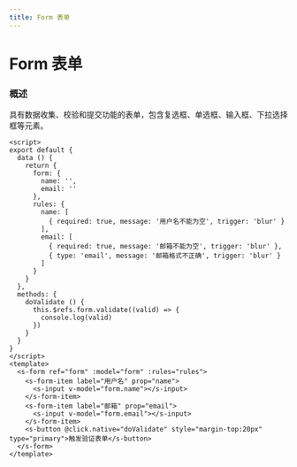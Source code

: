 ```yaml
---
title: Form 表单
---
```


# Form 表单
### 概述
  具有数据收集、校验和提交功能的表单，包含复选框、单选框、输入框、下拉选择框等元素。


<script>
export default {
  data () {
    return {
      form: {
        name: '',
        email: ''
      },
      rules: {
        name: [
          { required: true, message: '用户名不能为空', trigger: 'blur' }
        ],
        email: [
          { required: true, message: '邮箱不能为空', trigger: 'blur' },
          { type: 'email', message: '邮箱格式不正确', trigger: 'blur' }
        ]
      }
    }
  },
  methods: {
    doValidate () {
      console.log('form:', this.form)
      this.$refs.form.validate((valid) => {
        console.log(valid)
      })
    }
  }
}
</script>
<template>
  <s-form ref="form" :model="form" :rules="rules">
    <s-form-item label="用户名" prop="name">
      <s-input v-model="form.name"></s-input>
    </s-form-item>
    <s-form-item label="邮箱" prop="email">
      <s-input v-model="form.email"></s-input>
    </s-form-item>
    <s-button @click.native="doValidate" style="margin-top:20px" type="primary">触发验证表单</s-button>
  </s-form>
</template>

```vue
<script>
export default {
  data () {
    return {
      form: {
        name: '',
        email: ''
      },
      rules: {
        name: [
          { required: true, message: '用户名不能为空', trigger: 'blur' }
        ],
        email: [
          { required: true, message: '邮箱不能为空', trigger: 'blur' },
          { type: 'email', message: '邮箱格式不正确', trigger: 'blur' }
        ]
      }
    }
  },
  methods: {
    doValidate () {
      this.$refs.form.validate((valid) => {
        console.log(valid)
      })
    }
  }
}
</script>
<template>
  <s-form ref="form" :model="form" :rules="rules">
    <s-form-item label="用户名" prop="name">
      <s-input v-model="form.name"></s-input>
    </s-form-item>
    <s-form-item label="邮箱" prop="email">
      <s-input v-model="form.email"></s-input>
    </s-form-item>
    <s-button @click.native="doValidate" style="margin-top:20px" type="primary">触发验证表单</s-button>
  </s-form>
</template>
```